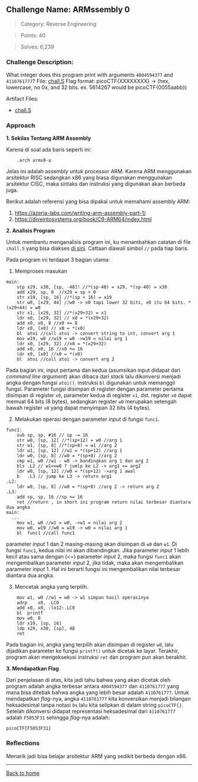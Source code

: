 ## Challenge Name: ARMssembly 0
>Category: Reverse Engineering

>Points: 40

>Solves: 6,239

### Challenge Description: 

What integer does this program print with arguments ```4004594377``` and ```4110761777```? File: [chall.S](https://mercury.picoctf.net/static/006961dc756fc3f418b0dbe0a42dcee8/chall.S)
Flag format: picoCTF{XXXXXXXX} -> (hex, lowercase, no 0x, and 32 bits. ex. 5614267 would be picoCTF{0055aabb})

Artifact Files:
* [chall.S](https://mercury.picoctf.net/static/006961dc756fc3f418b0dbe0a42dcee8/chall.S)

### Approach

**1. Sekilas Tentang ARM Assembly**

Karena di soal ada baris seperti ini:
```
	.arch armv8-a
```
Jelas ini adalah assembly untuk processor ARM. Karena ARM menggunakan arsitektur RISC sedangkan x86 yang biasa digunakan menggunakan arsitektur CISC, maka sintaks dan instruksi yang digunakan akan berbeda juga.

Berikut adalah referensi yang bisa dipakai untuk memahami assembly ARM:
1. https://azeria-labs.com/writing-arm-assembly-part-1/
2. https://diveintosystems.org/book/C9-ARM64/index.html

**2. Analisis Program**

Untuk membantu menganalisis program ini, ku menambahkan catatan di file ```chall.S``` yang bisa diakses [di sini](Artifact/chall.S). Cattaan diawali simbol ```//``` pada tiap baris.

Pada program ini terdapat 3 bagian utama:
1. Memproses masukan
```
main:
	stp	x29, x30, [sp, -48]! //*(sp-48) = x29, *(sp-40) = x30 
	add	x29, sp, 0  //x29 = sp + 0
	str	x19, [sp, 16] //*(sp + 16) = x19
	str	w0, [x29, 44] //w0 -> x0 tapi lower 32 bits, x0 itu 64 bits. *(x29+44) = w0
	str	x1, [x29, 32] //*(x29+32) = x1
	ldr	x0, [x29, 32] // x0 = *(x29+32)
	add	x0, x0, 8 //x0 += 8
	ldr	x0, [x0] // x0 = *(x0)
	bl	atoi //call atoi -> convert string to int, convert arg 1
	mov	w19, w0 //w19 = w0 ->w19 = nilai arg 1
	ldr	x0, [x29, 32] //x0 = *(x29+32)
	add	x0, x0, 16 //x0 += 16
	ldr	x0, [x0] //x0 = *(x0)
	bl	atoi //call atoi -> convert arg 2
```
Pada bagian ini, input pertama dan kedua (asumsikan input didapat dari _command line argument_) akan dibaca dari _stack_ lalu dikonversi menjadi angka dengan fungsi ```atoi()```. instruksi ```bl``` digunakan untuk memanggil fungsi. Parameter fungsi disimpan di register dengan parameter pertama disimpan di register ```x0```, parameter kedua di register ```x1```, dst. register ```x0``` dapat memuat 64 bits (8 bytes), sedangkan register ```w0``` merupakan setengah bawah register ```x0``` yang dapat menyimpan 32 bits (4 bytes).

2. Melakukan operasi dengan parameter _input_ di fungsi ```func1```.
```
func1:
	sub	sp, sp, #16 // sp -= 16
	str	w0, [sp, 12] //*(sp+12) = w0 //arg 1
	str	w1, [sp, 8] //*(sp+8) = w1 //arg 2
	ldr	w1, [sp, 12] //w1 = *(sp+12) //arg 1
	ldr	w0, [sp, 8] //w0 = *(sp+8) //arg 2
	cmp	w1, w0 //w1 - w0 -> bandingkan arg 1 dan arg 2
	bls	.L2 // w1<=w0 ? jumlp ke L2 -> arg1 <= arg2
	ldr	w0, [sp, 12] //w0 = *(sp+12) ->arg 1 awal
	b	.L3 // jump ke L3 -> return arg1
.L2:
	ldr	w0, [sp, 8] //w0 = *(sp+8) //arg 2 -> return arg 2
.L3:
	add	sp, sp, 16 //sp += 16
	ret //return , in short ini program return nilai terbesar diantara dua angka
main:
  ...
	mov	w1, w0 //w1 = w0, ->w1 = nilai arg 2
	mov	w0, w19 //w0 = w19 -> w0 = nilai arg 1
	bl	func1 //call func1
```
parameter _input_ 1 dan 2 masing-masing akan disimpan di ```w0``` dan ```w1```. Di fungsi ```func1```, kedua nilai ini akan dibandingkan. Jika parameter _input_ 1 lebih kecil atau sama dengan (<=) parameter _input_ 2, maka fungsi ```func1``` akan mengembalikan parameter _input_ 2, jika tidak, maka akan mengembalikan parameter _input_ 1. Hal ini berarti fungsi ini mengembalikan nilai terbesar diantara dua angka.

3. Mencetak angka yang terpilih.
```
	mov	w1, w0 //w1 = w0 -> w1 simpan hasil operasinya
	adrp	x0, .LC0
	add	x0, x0, :lo12:.LC0
	bl	printf
	mov	w0, 0
	ldr	x19, [sp, 16]
	ldp	x29, x30, [sp], 48
	ret
```
Pada bagian ini, angka yang terpilih akan disimpan di register ```w0```, lalu dijadikan parameter ke fungsi ```printf()``` untuk dicetak ke layar. Terakhir, program akan mengeksekusi instruksi ```ret``` dan program pun akan berakhir.

**3. Mendapatkan Flag**

Dari penjelasan di atas, kita jadi tahu bahwa yang akan dicetak oleh program adalah angka terbesar antara ```4004594377``` dan ```4110761777``` yang mana bisa ditebak bahwa angka yang lebih besar adalah ```4110761777```. Untuk mendapatkan _flag_-nya, angka ```4110761777``` kita konversikan menjadi bilangan heksadesimal tanpa notasi ```0x``` lalu kita selipkan di dalam string ```picoCTF{}```. Setelah dikonversi didapat representasi heksadesimal dari ```4110761777``` adalah ```F5053F31``` sehingga _flag_-nya adalah:
```
picoCTF{F5053F31}
```
### Reflections

Menarik jadi bisa belajar arsitektur ARM yang sedikit berbeda dengan x86.

---
[Back to home](../Readme.md)
